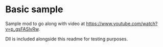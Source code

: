 # Basic sample

Sample mod to go along with video at https://www.youtube.com/watch?v=p_gsFASlvRw.

Dll is included alongside this readme for testing purposes.
